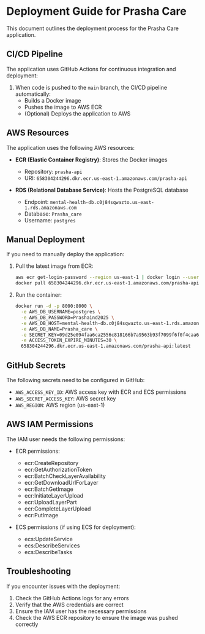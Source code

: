 # Deployment Guide for Prasha Care

This document outlines the deployment process for the Prasha Care application.

## CI/CD Pipeline

The application uses GitHub Actions for continuous integration and deployment:

1. When code is pushed to the `main` branch, the CI/CD pipeline automatically:
   - Builds a Docker image
   - Pushes the image to AWS ECR
   - (Optional) Deploys the application to AWS

## AWS Resources

The application uses the following AWS resources:

- **ECR (Elastic Container Registry)**: Stores the Docker images
  - Repository: `prasha-api`
  - URI: `658304244296.dkr.ecr.us-east-1.amazonaws.com/prasha-api`

- **RDS (Relational Database Service)**: Hosts the PostgreSQL database
  - Endpoint: `mental-health-db.c0j84sqwazto.us-east-1.rds.amazonaws.com`
  - Database: `Prasha_care`
  - Username: `postgres`

## Manual Deployment

If you need to manually deploy the application:

1. Pull the latest image from ECR:
   ```bash
   aws ecr get-login-password --region us-east-1 | docker login --username AWS --password-stdin 658304244296.dkr.ecr.us-east-1.amazonaws.com
   docker pull 658304244296.dkr.ecr.us-east-1.amazonaws.com/prasha-api:latest
   ```

2. Run the container:
   ```bash
   docker run -d -p 8000:8000 \
     -e AWS_DB_USERNAME=postgres \
     -e AWS_DB_PASSWORD=Prashaind2025 \
     -e AWS_DB_HOST=mental-health-db.c0j84sqwazto.us-east-1.rds.amazonaws.com \
     -e AWS_DB_NAME=Prasha_care \
     -e SECRET_KEY=09d25e094faa6ca2556c818166b7a9563b93f7099f6f0f4caa6cf63b88e8d3e7 \
     -e ACCESS_TOKEN_EXPIRE_MINUTES=30 \
     658304244296.dkr.ecr.us-east-1.amazonaws.com/prasha-api:latest
   ```

## GitHub Secrets

The following secrets need to be configured in GitHub:

- `AWS_ACCESS_KEY_ID`: AWS access key with ECR and ECS permissions
- `AWS_SECRET_ACCESS_KEY`: AWS secret key
- `AWS_REGION`: AWS region (us-east-1)

## AWS IAM Permissions

The IAM user needs the following permissions:

- ECR permissions:
  - ecr:CreateRepository
  - ecr:GetAuthorizationToken
  - ecr:BatchCheckLayerAvailability
  - ecr:GetDownloadUrlForLayer
  - ecr:BatchGetImage
  - ecr:InitiateLayerUpload
  - ecr:UploadLayerPart
  - ecr:CompleteLayerUpload
  - ecr:PutImage

- ECS permissions (if using ECS for deployment):
  - ecs:UpdateService
  - ecs:DescribeServices
  - ecs:DescribeTasks

## Troubleshooting

If you encounter issues with the deployment:

1. Check the GitHub Actions logs for any errors
2. Verify that the AWS credentials are correct
3. Ensure the IAM user has the necessary permissions
4. Check the AWS ECR repository to ensure the image was pushed correctly
